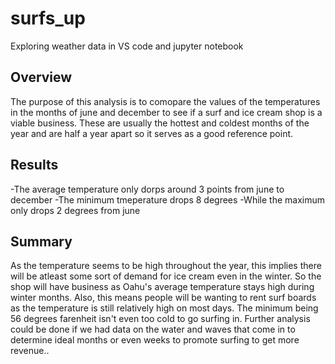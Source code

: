 # surfs_up
Exploring weather data in VS code and jupyter notebook

## Overview
The purpose of this analysis is to comopare the values of the temperatures in the months of june and december to see if a surf and ice cream shop is a viable business. These are usually the hottest and coldest months of the year and are half a year apart so it serves as a good reference point.
## Results
-The average temperature only dorps around 3 points from june to december
-The minimum tmeperature drops 8 degrees
-While the maximum only drops 2 degrees from june
## Summary
As the temperature seems to be high throughout the year, this implies there will be atleast some sort of demand for ice cream even in the winter. So the shop will have business as Oahu's average temperature stays high during winter months. Also, this means people will be wanting to rent surf boards as the temperature is still relatively high on most days. The minimum being 56 degrees farenheit isn't even too cold to go surfing in. Further analysis could be done if we had data on the water and waves that come in to determine ideal months or even weeks to promote surfing to get more revenue..
